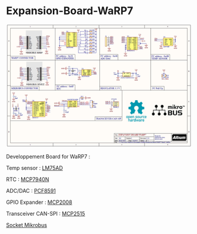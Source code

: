 # Expansion-Board-WaRP7
![board](extension_warp7.png)

Developpement Board for WaRP7 : 

Temp sensor : [LM75AD](http://www.farnell.com/datasheets/693899.pdf?_ga=2.40871586.1424183435.1530616101-1058111146.1526763788&_gac=1.61143518.1530616101.Cj0KCQjwvezZBRDkARIsADKQyPk_MUB1jLtsuJfhomTjovvrmCVe17g2e4NFPh25Ppu5gE2iyfi11lsaAmzCEALw_wcB)

RTC : [MCP7940N](http://www.farnell.com/datasheets/2129560.pdf?_ga=2.42239269.1424183435.1530616101-1058111146.1526763788&_gac=1.57005144.1530616101.Cj0KCQjwvezZBRDkARIsADKQyPk_MUB1jLtsuJfhomTjovvrmCVe17g2e4NFPh25Ppu5gE2iyfi11lsaAmzCEALw_wcB) 

ADC/DAC : [PCF8591](http://www.farnell.com/datasheets/1759207.pdf?_ga=2.48007463.1424183435.1530616101-1058111146.1526763788&_gac=1.220535018.1530616101.Cj0KCQjwvezZBRDkARIsADKQyPk_MUB1jLtsuJfhomTjovvrmCVe17g2e4NFPh25Ppu5gE2iyfi11lsaAmzCEALw_wcB)

GPIO Expander : [MCP2008](http://www.farnell.com/datasheets/12174.pdf?_ga=2.40871586.1424183435.1530616101-1058111146.1526763788&_gac=1.61143518.1530616101.Cj0KCQjwvezZBRDkARIsADKQyPk_MUB1jLtsuJfhomTjovvrmCVe17g2e4NFPh25Ppu5gE2iyfi11lsaAmzCEALw_wcB) 

Transceiver CAN-SPI : [MCP2515](http://www.farnell.com/datasheets/1669372.pdf?_ga=2.122110219.1424183435.1530616101-1058111146.1526763788&_gac=1.115744244.1530616101.Cj0KCQjwvezZBRDkARIsADKQyPk_MUB1jLtsuJfhomTjovvrmCVe17g2e4NFPh25Ppu5gE2iyfi11lsaAmzCEALw_wcB)

[Socket Mikrobus](https://www.mikroe.com/mikrobus)

